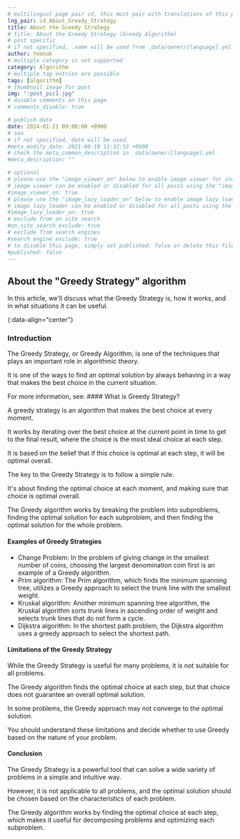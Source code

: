 ```yaml
---
# multilingual page pair id, this must pair with translations of this page. (This name must be unique)
lng_pair: id_About_Greedy_Strategy
title: About the Greedy Strategy
# title: About the Greedy Strategy (Greedy Algorithm)
# post specific
# if not specified, .name will be used from _data/owner/[language].yml
author: Yeonuk
# multiple category is not supported
category: Algorithm
# multiple tag entries are possible
tags: [algorithm]
# thumbnail image for post
img: ":post_pic1.jpg"
# disable comments on this page
# comments_disable: true

# publish date
date: 2024-01-21 09:00:00 +0900
# seo
# if not specified, date will be used.
#meta_modify_date: 2021-08-10 11:32:53 +0900
# check the meta_common_description in _data/owner/[language].yml
#meta_description: ""

# optional
# please use the "image_viewer_on" below to enable image viewer for individual pages or posts (_posts/ or [language]/_posts folders).
# image viewer can be enabled or disabled for all posts using the "image_viewer_posts: true" setting in _data/conf/main.yml.
#image_viewer_on: true
# please use the "image_lazy_loader_on" below to enable image lazy loader for individual pages or posts (_posts/ or [language]/_posts folders).
# image lazy loader can be enabled or disabled for all posts using the "image_lazy_loader_posts: true" setting in _data/conf/main.yml.
#image_lazy_loader_on: true
# exclude from on site search
#on_site_search_exclude: true
# exclude from search engines
#search_engine_exclude: true
# to disable this page, simply set published: false or delete this file
#published: false
---
```


<!-- outline-start -->

## About the "Greedy Strategy" algorithm

In this article, we'll discuss what the Greedy Strategy is, how it works, and in what situations it can be useful.

{:data-align="center"}

<!-- outline-end -->

### Introduction

The Greedy Strategy, or Greedy Algorithm, is one of the techniques that plays an important role in algorithmic theory.

It is one of the ways to find an optimal solution by always behaving in a way that makes the best choice in the current situation.

For more information, see: #### What is Greedy Strategy?

A greedy strategy is an algorithm that makes the best choice at every moment.

It works by iterating over the best choice at the current point in time to get to the final result, where the choice is the most ideal choice at each step.

It is based on the belief that if this choice is optimal at each step, it will be optimal overall.

The key to the Greedy Strategy is to follow a simple rule.

It's about finding the optimal choice at each moment, and making sure that choice is optimal overall.

The Greedy algorithm works by breaking the problem into subproblems, finding the optimal solution for each subproblem, and then finding the optimal solution for the whole problem.

#### Examples of Greedy Strategies

- Change Problem: In the problem of giving change in the smallest number of coins, choosing the largest denomination coin first is an example of a Greedy algorithm.
- Prim algorithm: The Prim algorithm, which finds the minimum spanning tree, utilizes a Greedy approach to select the trunk line with the smallest weight.
- Kruskal algorithm: Another minimum spanning tree algorithm, the Kruskal algorithm sorts trunk lines in ascending order of weight and selects trunk lines that do not form a cycle.
- Dijkstra algorithm: In the shortest path problem, the Dijkstra algorithm uses a greedy approach to select the shortest path.

#### Limitations of the Greedy Strategy

While the Greedy Strategy is useful for many problems, it is not suitable for all problems.

The Greedy algorithm finds the optimal choice at each step, but that choice does not guarantee an overall optimal solution.

In some problems, the Greedy approach may not converge to the optimal solution.

You should understand these limitations and decide whether to use Greedy based on the nature of your problem.

#### Conclusion

The Greedy Strategy is a powerful tool that can solve a wide variety of problems in a simple and intuitive way.

However, it is not applicable to all problems, and the optimal solution should be chosen based on the characteristics of each problem.

The Greedy algorithm works by finding the optimal choice at each step, which makes it useful for decomposing problems and optimizing each subproblem.
